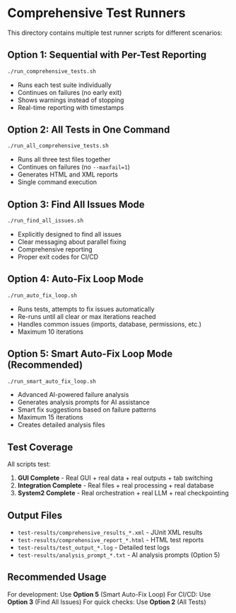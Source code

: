 # Comprehensive Test Runners

This directory contains multiple test runner scripts for different scenarios:

## Option 1: Sequential with Per-Test Reporting
```bash
./run_comprehensive_tests.sh
```
- Runs each test suite individually
- Continues on failures (no early exit)
- Shows warnings instead of stopping
- Real-time reporting with timestamps

## Option 2: All Tests in One Command
```bash
./run_all_comprehensive_tests.sh
```
- Runs all three test files together
- Continues on failures (no `--maxfail=1`)
- Generates HTML and XML reports
- Single command execution

## Option 3: Find All Issues Mode
```bash
./run_find_all_issues.sh
```
- Explicitly designed to find all issues
- Clear messaging about parallel fixing
- Comprehensive reporting
- Proper exit codes for CI/CD

## Option 4: Auto-Fix Loop Mode
```bash
./run_auto_fix_loop.sh
```
- Runs tests, attempts to fix issues automatically
- Re-runs until all clear or max iterations reached
- Handles common issues (imports, database, permissions, etc.)
- Maximum 10 iterations

## Option 5: Smart Auto-Fix Loop Mode (Recommended)
```bash
./run_smart_auto_fix_loop.sh
```
- Advanced AI-powered failure analysis
- Generates analysis prompts for AI assistance
- Smart fix suggestions based on failure patterns
- Maximum 15 iterations
- Creates detailed analysis files

## Test Coverage

All scripts test:
1. **GUI Complete** - Real GUI + real data + real outputs + tab switching
2. **Integration Complete** - Real files + real processing + real database
3. **System2 Complete** - Real orchestration + real LLM + real checkpointing

## Output Files

- `test-results/comprehensive_results_*.xml` - JUnit XML results
- `test-results/comprehensive_report_*.html` - HTML test reports
- `test-results/test_output_*.log` - Detailed test logs
- `test-results/analysis_prompt_*.txt` - AI analysis prompts (Option 5)

## Recommended Usage

For development: Use **Option 5** (Smart Auto-Fix Loop)
For CI/CD: Use **Option 3** (Find All Issues)
For quick checks: Use **Option 2** (All Tests)
